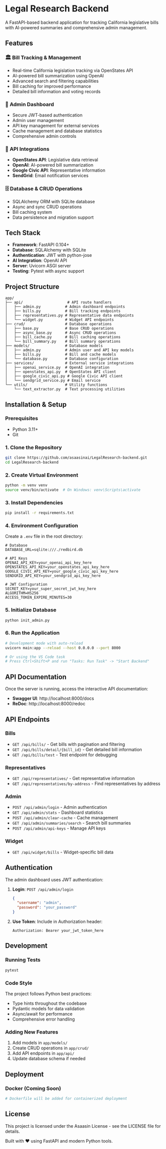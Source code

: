 # Legal Research Backend

A FastAPI-based backend application for tracking California legislative bills with AI-powered summaries and comprehensive admin management.

## Features

### 🏛️ **Bill Tracking & Management**
- Real-time California legislation tracking via OpenStates API
- AI-powered bill summarization using OpenAI
- Advanced search and filtering capabilities
- Bill caching for improved performance
- Detailed bill information and voting records

### 🔐 **Admin Dashboard**
- Secure JWT-based authentication
- Admin user management
- API key management for external services
- Cache management and database statistics
- Comprehensive admin controls

### 🔌 **API Integrations**
- **OpenStates API**: Legislative data retrieval
- **OpenAI**: AI-powered bill summarization
- **Google Civic API**: Representative information
- **SendGrid**: Email notification services

### 🗄️ **Database & CRUD Operations**
- SQLAlchemy ORM with SQLite database
- Async and sync CRUD operations
- Bill caching system
- Data persistence and migration support

## Tech Stack

- **Framework**: FastAPI 0.104+
- **Database**: SQLAlchemy with SQLite
- **Authentication**: JWT with python-jose
- **AI Integration**: OpenAI API
- **Server**: Uvicorn ASGI server
- **Testing**: Pytest with async support

## Project Structure

```
app/
├── api/                    # API route handlers
│   ├── admin.py           # Admin dashboard endpoints
│   ├── bills.py           # Bill tracking endpoints
│   ├── representatives.py # Representative data endpoints
│   └── widget.py          # Widget API endpoints
├── crud/                  # Database operations
│   ├── base.py            # Base CRUD operations
│   ├── async_base.py      # Async CRUD operations
│   ├── bill_cache.py      # Bill caching operations
│   └── bill_summary.py    # Bill summary operations
├── models/                # Database models
│   ├── admin.py           # Admin user and API key models
│   ├── bills.py           # Bill and cache models
│   └── database.py        # Database configuration
├── services/              # External service integrations
│   ├── openai_service.py  # OpenAI integration
│   ├── openstates_api.py  # OpenStates API client
│   ├── google_civic_api.py # Google Civic API client
│   └── sendgrid_service.py # Email service
└── utils/                 # Utility functions
    └── text_extractor.py  # Text processing utilities
```

## Installation & Setup

### Prerequisites
- Python 3.11+
- Git

### 1. Clone the Repository
```bash
git clone https://github.com/asaasinai/LegalResearch-backend.git
cd LegalResearch-backend
```

### 2. Create Virtual Environment
```bash
python -m venv venv
source venv/bin/activate  # On Windows: venv\Scripts\activate
```

### 3. Install Dependencies
```bash
pip install -r requirements.txt
```

### 4. Environment Configuration
Create a `.env` file in the root directory:
```env
# Database
DATABASE_URL=sqlite:///./redbird.db

# API Keys
OPENAI_API_KEY=your_openai_api_key_here
OPENSTATES_API_KEY=your_openstates_api_key_here
GOOGLE_CIVIC_API_KEY=your_google_civic_api_key_here
SENDGRID_API_KEY=your_sendgrid_api_key_here

# JWT Configuration
SECRET_KEY=your_super_secret_jwt_key_here
ALGORITHM=HS256
ACCESS_TOKEN_EXPIRE_MINUTES=30
```

### 5. Initialize Database
```bash
python init_admin.py
```

### 6. Run the Application
```bash
# Development mode with auto-reload
uvicorn main:app --reload --host 0.0.0.0 --port 8000

# Or using the VS Code task
# Press Ctrl+Shift+P and run "Tasks: Run Task" -> "Start Backend"
```

## API Documentation

Once the server is running, access the interactive API documentation:
- **Swagger UI**: http://localhost:8000/docs
- **ReDoc**: http://localhost:8000/redoc

## API Endpoints

### Bills
- `GET /api/bills/` - Get bills with pagination and filtering
- `GET /api/bills/detail/{bill_id}` - Get detailed bill information
- `GET /api/bills/test` - Test endpoint for debugging

### Representatives
- `GET /api/representatives/` - Get representative information
- `GET /api/representatives/by-address` - Find representatives by address

### Admin
- `POST /api/admin/login` - Admin authentication
- `GET /api/admin/stats` - Dashboard statistics
- `POST /api/admin/clear-cache` - Cache management
- `GET /api/admin/summaries/search` - Search bill summaries
- `POST /api/admin/api-keys` - Manage API keys

### Widget
- `GET /api/widget/bills` - Widget-specific bill data

## Authentication

The admin dashboard uses JWT authentication:

1. **Login**: `POST /api/admin/login`
   ```json
   {
     "username": "admin",
     "password": "your_password"
   }
   ```

2. **Use Token**: Include in Authorization header:
   ```
   Authorization: Bearer your_jwt_token_here
   ```

## Development

### Running Tests
```bash
pytest
```

### Code Style
The project follows Python best practices:
- Type hints throughout the codebase
- Pydantic models for data validation
- Async/await for performance
- Comprehensive error handling

### Adding New Features
1. Add models in `app/models/`
2. Create CRUD operations in `app/crud/`
3. Add API endpoints in `app/api/`
4. Update database schema if needed

## Deployment

### Docker (Coming Soon)
```dockerfile
# Dockerfile will be added for containerized deployment
```

## License

This project is licensed under the Asaasin License - see the LICENSE file for details.


Built with ❤️ using FastAPI and modern Python tools.
